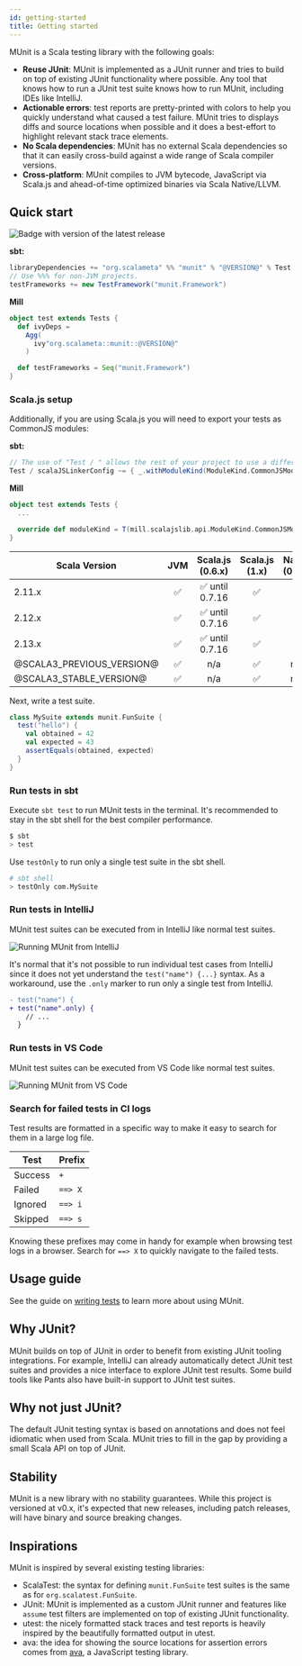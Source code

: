 ```yaml
---
id: getting-started
title: Getting started
---
```


MUnit is a Scala testing library with the following goals:

- **Reuse JUnit**: MUnit is implemented as a JUnit runner and tries to build on
  top of existing JUnit functionality where possible. Any tool that knows how to
  run a JUnit test suite knows how to run MUnit, including IDEs like IntelliJ.
- **Actionable errors**: test reports are pretty-printed with colors to help you
  quickly understand what caused a test failure. MUnit tries to displays diffs
  and source locations when possible and it does a best-effort to highlight
  relevant stack trace elements.
- **No Scala dependencies**: MUnit has no external Scala dependencies so that it
  can easily cross-build against a wide range of Scala compiler versions.
- **Cross-platform**: MUnit compiles to JVM bytecode, JavaScript via Scala.js
  and ahead-of-time optimized binaries via Scala Native/LLVM.

## Quick start

![Badge with version of the latest release](https://img.shields.io/maven-central/v/org.scalameta/munit_2.13?style=for-the-badge)

**sbt:**

```scala
libraryDependencies += "org.scalameta" %% "munit" % "@VERSION@" % Test
// Use %%% for non-JVM projects.
testFrameworks += new TestFramework("munit.Framework")
```

**Mill**

```scala
object test extends Tests {
  def ivyDeps =
    Agg(
      ivy"org.scalameta::munit::@VERSION@"
    )

  def testFrameworks = Seq("munit.Framework")
}
```

### Scala.js setup

Additionally, if you are using Scala.js you will need to export your tests as
CommonJS modules:

**sbt:**

```scala
// The use of "Test / " allows the rest of your project to use a different module kind
Test / scalaJSLinkerConfig ~= { _.withModuleKind(ModuleKind.CommonJSModule) }
```

**Mill**

```scala
object test extends Tests {
  ...

  override def moduleKind = T(mill.scalajslib.api.ModuleKind.CommonJSModule)
}
```

| Scala Version             | JVM | Scala.js (0.6.x) | Scala.js (1.x) | Native (0.4.x) |
| ------------------------- | :-: | :--------------: | :------------: | :------------: |
| 2.11.x                    | ✅  | ✅ until 0.7.16  |       ✅       |       ✅       |
| 2.12.x                    | ✅  | ✅ until 0.7.16  |       ✅       |       ✅       |
| 2.13.x                    | ✅  | ✅ until 0.7.16  |       ✅       |       ✅       |
| @SCALA3_PREVIOUS_VERSION@ | ✅  |       n/a        |       ✅       |      n/a       |
| @SCALA3_STABLE_VERSION@   | ✅  |       n/a        |       ✅       |      n/a       |

Next, write a test suite.

```scala mdoc
class MySuite extends munit.FunSuite {
  test("hello") {
    val obtained = 42
    val expected = 43
    assertEquals(obtained, expected)
  }
}
```

### Run tests in sbt

Execute `sbt test` to run MUnit tests in the terminal. It's recommended to stay
in the sbt shell for the best compiler performance.

```sh
$ sbt
> test
```

Use `testOnly` to run only a single test suite in the sbt shell.

```sh
# sbt shell
> testOnly com.MySuite
```

### Run tests in IntelliJ

MUnit test suites can be executed from in IntelliJ like normal test suites.

![Running MUnit from IntelliJ](https://i.imgur.com/oAA2ZeQ.png)

It's normal that it's not possible to run individual test cases from IntelliJ
since it does not yet understand the `test("name") {...}` syntax. As a
workaround, use the `.only` marker to run only a single test from IntelliJ.

```diff
- test("name") {
+ test("name".only) {
    // ...
  }
```

### Run tests in VS Code

MUnit test suites can be executed from VS Code like normal test suites.

![Running MUnit from VS Code](https://i.imgur.com/hmL0hAp.png)

### Search for failed tests in CI logs

Test results are formatted in a specific way to make it easy to search for them
in a large log file.

| Test    | Prefix  |
| ------- | ------- |
| Success | `+`     |
| Failed  | `==> X` |
| Ignored | `==> i` |
| Skipped | `==> s` |

Knowing these prefixes may come in handy for example when browsing test logs in
a browser. Search for `==> X` to quickly navigate to the failed tests.

## Usage guide

See the guide on [writing tests](tests.html) to learn more about using MUnit.

## Why JUnit?

MUnit builds on top of JUnit in order to benefit from existing JUnit tooling
integrations. For example, IntelliJ can already automatically detect JUnit test
suites and provides a nice interface to explore JUnit test results. Some build
tools like Pants also have built-in support to JUnit test suites.

## Why not just JUnit?

The default JUnit testing syntax is based on annotations and does not feel
idiomatic when used from Scala. MUnit tries to fill in the gap by providing a
small Scala API on top of JUnit.

## Stability

MUnit is a new library with no stability guarantees. While this project is
versioned at v0.x, it's expected that new releases, including patch releases,
will have binary and source breaking changes.

## Inspirations

MUnit is inspired by several existing testing libraries:

- ScalaTest: the syntax for defining `munit.FunSuite` test suites is the same as
  for `org.scalatest.FunSuite`.
- JUnit: MUnit is implemented as a custom JUnit runner and features like
  `assume` test filters are implemented on top of existing JUnit functionality.
- utest: the nicely formatted stack traces and test reports is heavily inspired
  by the beautifully formatted output in utest.
- ava: the idea for showing the source locations for assertion errors comes from
  [ava](https://github.com/avajs/ava), a JavaScript testing library.
